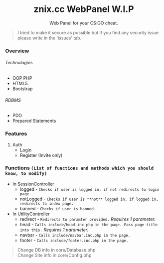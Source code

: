 <h1 align="center">znix.cc WebPanel W.I.P</h1>
<p align="center">Web Panel for your CS:GO cheat.</p>

> I tried to make it secure as possible but if you find any security issue please write in the 'issues' tab.

### Overview
###### Technologies
* OOP PHP
* HTML5
* Bootstrap
###### RDBMS
* PDO
* Prepared Statements

### Features
1. Auth
	* Login
	* Register (Invite only)
	
### Functions `(List of functions and methods which you should know, to modify)`
* In SessionController
	* logged - `Checks if user is logged in, if not redirects to login page.` 
	* notLogged - `Checks if user is **not** logged in, if logged in, redirects to index page.`
	* banned - `Checks if user is banned.`
* In UtilityController
	* redirect - `Redirects to paramter provided.` *Requires 1 parameter.*
	* head - `Calls include/head.inc.php in the page. Pass page title into this.` *Requires 1 parameter.*
	* navbar - `Calls include/navbar.inc.php in the page.`
	* footer - `Calls include/footer.inc.php in the page.`
	
> Change DB info in core/Database.php <br>
> Change Site info in core/Config.php
